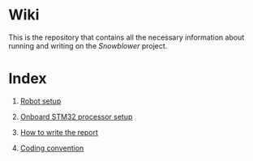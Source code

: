 # Wiki

This is the repository that contains all the necessary information about running and writing on the _Snowblower_ project.

# Index

1. [Robot setup]()

2. [Onboard STM32 processor setup]()

3. [How to write the report]()

4. [Coding convention]()
